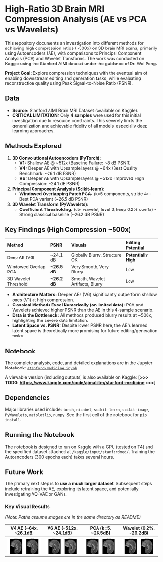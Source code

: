 # High-Ratio 3D Brain MRI Compression Analysis (AE vs PCA vs Wavelets)

This repository documents an investigation into different methods for achieving high compression ratios (~500x) on 3D brain MRI scans, primarily using Autoencoders (AE), with comparisons to Principal Component Analysis (PCA) and Wavelet Transforms. The work was conducted on Kaggle using the Stanford AIMI dataset under the guidance of Dr. Wei Peng.

**Project Goal:** Explore compression techniques with the eventual aim of enabling downstream editing and generation tasks, while evaluating reconstruction quality using Peak Signal-to-Noise Ratio (PSNR).

## Data

*   **Source:** Stanford AIMI Brain MRI Dataset (available on Kaggle).
*   **CRITICAL LIMITATION:** Only **4 samples** were used for this initial investigation due to resource constraints. This severely limits the generalization and achievable fidelity of all models, especially deep learning approaches.

## Methods Explored

1.  **3D Convolutional Autoencoders (PyTorch):**
    *   **V1:** Shallow AE @ ~512x (Baseline Failure: ~8 dB PSNR)
    *   **V4:** Deeper AE with Upsample layers @ ~64x (Best Quality Benchmark: ~26.1 dB PSNR)
    *   **V6:** Deeper AE with Upsample layers @ ~512x (Improved High Compression: ~24.1 dB PSNR)
2.  **Principal Component Analysis (Scikit-learn):**
    *   **Windowed Overlapping Patch PCA:** (k=5 components, stride 4) - Best PCA variant (~26.5 dB PSNR)
3.  **3D Wavelet Transform (PyWavelets):**
    *   **Coefficient Thresholding:** (`db4` wavelet, level 3, keep 0.2% coeffs) - Strong classical baseline (~26.2 dB PSNR)

## Key Findings (High Compression ~500x)

| Method                 | PSNR        | Visuals                           | Editing Potential |
| :--------------------- | :---------- | :-------------------------------- | :---------------- |
| Deep AE (V6)           | ~24.1 dB    | Globally Blurry, Structure OK     | **Potentially High** |
| Windowed Overlap PCA   | **~26.5 dB**| Very Smooth, Very Blurry          | Low               |
| 3D Wavelet Threshold | **~26.2 dB**| Smooth, Wavelet Artifacts, Blurry | Low               |

*   **Architecture Matters:** Deeper AEs (V6) significantly outperform shallow ones (V1) at high compression.
*   **Classical Methods Excel Numerically (on limited data):** PCA and Wavelets achieved higher PSNR than the AE in this 4-sample scenario.
*   **Data is the Bottleneck:** All methods produced blurry results at ~500x, highlighting the severe data limitation.
*   **Latent Space vs. PSNR:** Despite lower PSNR here, the AE's learned latent space is theoretically more promising for future editing/generation tasks.

## Notebook

The complete analysis, code, and detailed explanations are in the Jupyter Notebook:
[`stanford-medicine.ipynb`](./stanford-medicine.ipynb)

A viewable version (including outputs) is also available on Kaggle:
[**>>> TODO: https://www.kaggle.com/code/ajmaliitm/stanford-medicine <<<**]

## Dependencies

Major libraries used include:
`torch`, `nibabel`, `scikit-learn`, `scikit-image`, `PyWavelets`, `matplotlib`, `numpy`.
See the first cell of the notebook for `pip install`.

## Running the Notebook

The notebook is designed to run on Kaggle with a GPU (tested on T4) and the specified dataset attached at `/kaggle/input/stanfordmed/`. Training the Autoencoders (300 epochs each) takes several hours.

## Future Work

The primary next step is to **use a much larger dataset**. Subsequent steps include retraining the AE, exploring its latent space, and potentially investigating VQ-VAE or GANs.

### Key Visual Results
*(Note: Paths assume images are in the same directory as README)*

| V4 AE (~64x, ~26.1dB) | V6 AE (~512x, ~24.1dB) | PCA (k=5, ~26.5dB) | Wavelet (0.2%, ~26.2dB) |
| :-------------------: | :-------------------: | :----------------: | :---------------------: |
| ![V4 Result](reconstruction_comparison_v4_best.png) | ![V6 Result](reconstruction_comparison_v6_512x_best.png) | ![PCA Result](reconstruction_comparison_pca_windowed_k5_s4.png) | ![Wavelet Result](reconstruction_comparison_wavelet_L3_K0.2.png) |

